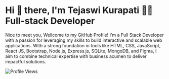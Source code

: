 # Hi :wave: there, I'm Tejaswi Kurapati :woman_technologist: Full-stack Developer
Nice to meet you, Wellcome to my GitHub Profile!
I'm a Full Stack Developer with a passion for leveraging my skills to build interactive and scalable web applications. With a strong foundation in tools like HTML, CSS, JavaScript, React JS, Bootstrap, Node.js, Express.js, SQLite, MongoDB, and Figma, I aim to combine technical expertise with business acumen to deliver impactful solutions.

![Profile Views](https://komarev.com/ghpvc/?username=tejaswikurapati88&color=blue)

